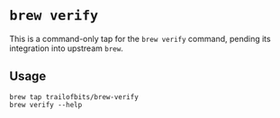# `brew verify`

This is a command-only tap for the `brew verify` command, pending its
integration into upstream `brew`.

## Usage

```
brew tap trailofbits/brew-verify
brew verify --help
```

